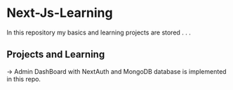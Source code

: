 # Next-Js-Learning

In this repository my basics and learning projects are stored . . . 

## Projects and Learning 

-> Admin DashBoard with NextAuth and MongoDB database is implemented in this repo.
